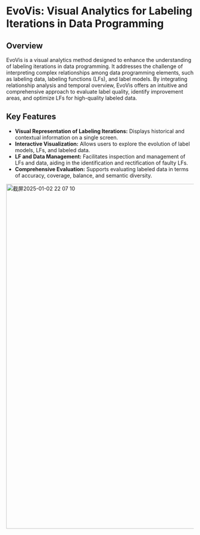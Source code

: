 # EvoVis: Visual Analytics for Labeling Iterations in Data Programming


## Overview

EvoVis is a visual analytics method designed to enhance the understanding of labeling iterations in data programming. It addresses the challenge of interpreting complex relationships among data programming elements, such as labeling data, labeling functions (LFs), and label models. By integrating relationship analysis and temporal overview, EvoVis offers an intuitive and comprehensive approach to evaluate label quality, identify improvement areas, and optimize LFs for high-quality labeled data.

## Key Features

* **Visual Representation of Labeling Iterations:** Displays historical and contextual information on a single screen.
* **Interactive Visualization:** Allows users to explore the evolution of label models, LFs, and labeled data.
* **LF and Data Management:** Facilitates inspection and management of LFs and data, aiding in the identification and rectification of faulty LFs.
* **Comprehensive Evaluation:** Supports evaluating labeled data in terms of accuracy, coverage, balance, and semantic diversity.

<img width="925" alt="截屏2025-01-02 22 07 10" src="https://github.com/user-attachments/assets/bc14fcf6-1dee-41e1-898c-c7f019ef3ac7" />
